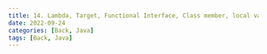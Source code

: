 ```yaml
---
title: 14. Lambda, Target, Functional Interface, Class member, local variable, API interface, method reference
date: 2022-09-24
categories: [Back, Java]
tags: [Back, Java]
---
```


